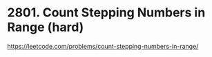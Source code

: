 # 2801. Count Stepping Numbers in Range (hard)

https://leetcode.com/problems/count-stepping-numbers-in-range/
